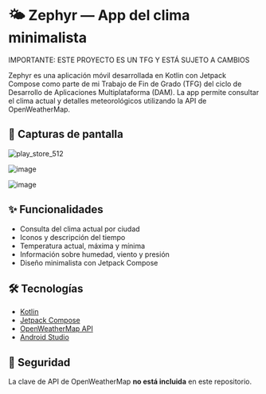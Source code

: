 # 🌤️ Zephyr — App del clima minimalista

IMPORTANTE: ESTE PROYECTO ES UN TFG Y ESTÁ SUJETO A CAMBIOS

Zephyr es una aplicación móvil desarrollada en Kotlin con Jetpack Compose como parte de mi Trabajo de Fin de Grado (TFG) del ciclo de Desarrollo de Aplicaciones Multiplataforma (DAM). La app permite consultar el clima actual y detalles meteorológicos utilizando la API de OpenWeatherMap.

## 📱 Capturas de pantalla

![play_store_512](https://github.com/user-attachments/assets/9c55bcda-e3c4-46c8-a884-a906d7b8f335)

![image](https://github.com/user-attachments/assets/7e7571e4-5780-492f-8a88-1a849e213ae9)

![image](https://github.com/user-attachments/assets/18ea4721-33ef-480e-8c18-8178750012e6)





## ✨ Funcionalidades

- Consulta del clima actual por ciudad
- Iconos y descripción del tiempo
- Temperatura actual, máxima y mínima
- Información sobre humedad, viento y presión
- Diseño minimalista con Jetpack Compose

## 🛠️ Tecnologías

- [Kotlin](https://kotlinlang.org/)
- [Jetpack Compose](https://developer.android.com/jetpack/compose)
- [OpenWeatherMap API](https://openweathermap.org/api)
- [Android Studio](https://developer.android.com/studio)

## 🔐 Seguridad

La clave de API de OpenWeatherMap **no está incluida** en este repositorio.

